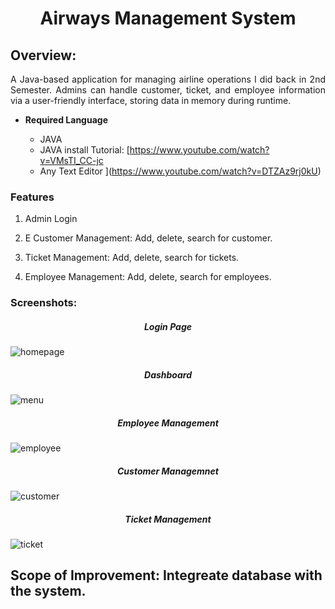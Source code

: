 <h1 align = center>Airways Management System</h1>
<h2>Overview:</h2>
<p align=justify>A Java-based application for managing airline operations I did back in 2nd Semester. Admins can handle customer, ticket, and employee information via a user-friendly interface, storing data in memory during runtime. </p>

* **Required Language**

  * JAVA
  * JAVA install Tutorial: [https://www.youtube.com/watch?v=VMsTI_CC-jc
  * Any Text Editor
](https://www.youtube.com/watch?v=DTZAz9rj0kU)
### Features

1. Admin Login
2. E Customer Management: Add, delete, search for customer.

3. Ticket Management: Add, delete, search for tickets.
4. Employee Management: Add, delete, search for employees.

### Screenshots:
<h5 align = middle>Login Page</h5>

![homepage](https://github.com/user-attachments/assets/6158eb64-4f4f-4060-9dff-2f96efeccd2b)

<h5 align = middle>Dashboard</h5>

![menu](https://github.com/user-attachments/assets/695a8404-a064-457d-94cf-7a2062d5aa4f)

<h5 align = middle>Employee Management</h5>

![employee](https://github.com/user-attachments/assets/ba696c2b-d615-4582-991e-47aaaa4a0c52)


<h5 align = middle>Customer Managemnet</h5>

![customer](https://github.com/user-attachments/assets/df70c255-4393-4ddf-abf4-3f5a17ec1efb)


<h5 align = middle>Ticket Management</h5>

![ticket](https://github.com/user-attachments/assets/74000e94-c0cd-4506-a417-6ec6e750813e)

<h2>Scope of Improvement: Integreate database with the system.</h2>
